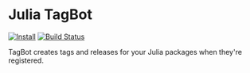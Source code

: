 # Julia TagBot

[![Install](https://img.shields.io/badge/GitHub%20App-install-blue.svg)](https://github.com/apps/julia-tagbot)
[![Build Status](https://travis-ci.com/christopher-dG/tag-bot.svg?branch=master)](https://travis-ci.com/christopher-dG/tag-bot)

TagBot creates tags and releases for your Julia packages when they're registered.
